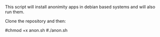 This script will install anonimity apps in debian based systems and will also run them.

Clone the repository and then:

#chmod +x anon.sh
#./anon.sh
